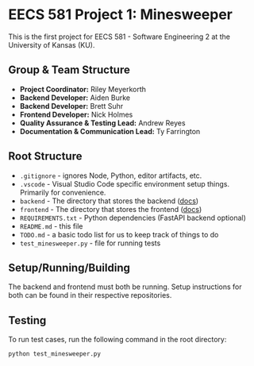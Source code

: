 # EECS 581 Project 1: Minesweeper

This is the first project for EECS 581 - Software Engineering 2 at the University of Kansas (KU).

## Group & Team Structure

- **Project Coordinator:** Riley Meyerkorth
- **Backend Developer:** Aiden Burke
- **Backend Developer:** Brett Suhr
- **Frontend Developer:** Nick Holmes
- **Quality Assurance & Testing Lead:** Andrew Reyes
- **Documentation & Communication Lead:** Ty Farrington

## Root Structure

- `.gitignore` - ignores Node, Python, editor artifacts, etc.
- `.vscode` - Visual Studio Code specific environment setup things. Primarily for convenience.
- `backend` - The directory that stores the backend ([docs](backend/README.md))
- `frontend` - The directory that stores the frontend ([docs](frontend/README.md))
- `REQUIREMENTS.txt` - Python dependencies (FastAPI backend optional)
- `README.md` - this file
- `TODO.md` - a basic todo list for us to keep track of things to do
- `test_minesweeper.py` - file for running tests

## Setup/Running/Building

The backend and frontend must both be running. Setup instructions for both can be found in their respective repositories.

## Testing

To run test cases, run the following command in the root directory:

```bash
python test_minesweeper.py
```
